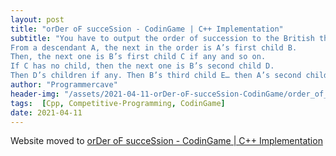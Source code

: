```yaml
---
layout: post
title: "orDer oF succeSsion - CodinGame | C++ Implementation"
subtitle: "You have to output the order of succession to the British throne of a list of given people. The order is simple:
From a descendant A, the next in the order is A’s first child B.
Then, the next one is B’s first child C if any and so on.
If C has no child, then the next one is B’s second child D.
Then D’s children if any. Then B’s third child E… then A’s second child F"
author: "Programmercave"
header-img: "/assets/2021-04-11-orDer-oF-succeSsion-CodinGame/order_of_succession4.jpg"
tags:  [Cpp, Competitive-Programming, CodinGame]
date: 2021-04-11
---
```


Website moved to [orDer oF succeSsion - CodinGame | C++ Implementation](https://programmercave.com/blog/2021/04/11/orDer-oF-succeSsion-CodinGame-C++-Implementation)